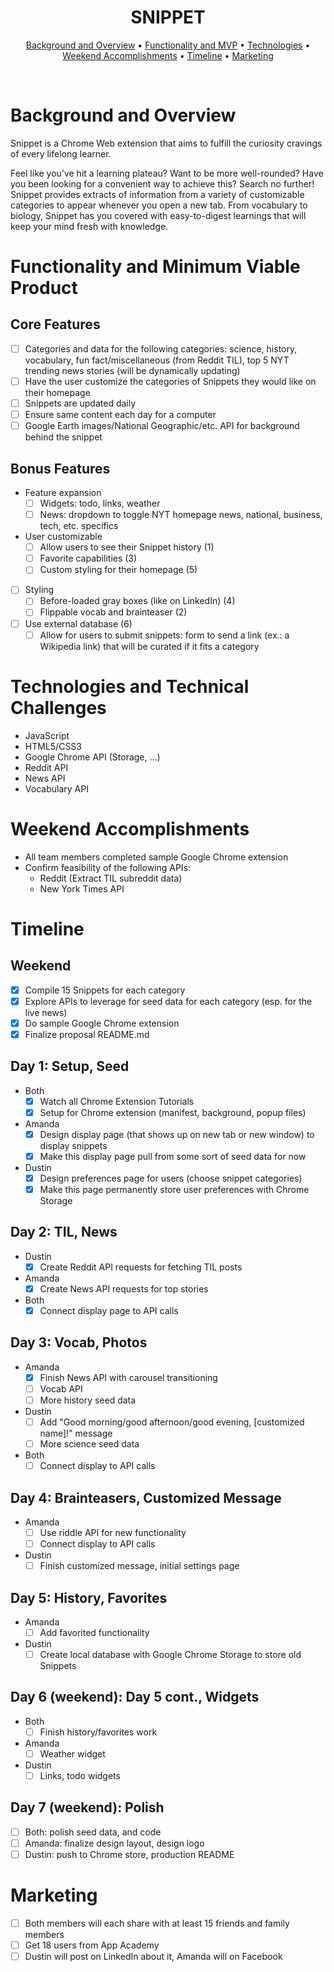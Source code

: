 <!-- <p align="center"><img src="./assets/images/perceptionlogo.png" width=350px/></p> -->

<h1 align="center">SNIPPET</h1>

<!-- <h2 align="center">
  <a href="https://aguamenti.github.io/Perception/">Click to Play!</a>
</h2> -->

<p align="center">
  <a href="#background-and-overview">Background and Overview</a> •
  <a href="#functionality-and-minimum-viable-product">Functionality and MVP</a> •
  <a href="#technologies-and-technical-challenges">Technologies</a> •
  <a href="#weekend-accomplishments">Weekend Accomplishments</a> •
  <a href="#timeline">Timeline</a> •
  <a href="#marketing">Marketing</a>
</p>
<br>

<!-- <p align="center"><img src="./assets/images/shortanimationdemo.gif" width=700px/></p> -->

# Background and Overview
Snippet is a Chrome Web extension that aims to fulfill the curiosity cravings of every lifelong learner.  

Feel like you’ve hit a learning plateau? Want to be more well-rounded? Have you been looking for a convenient way to achieve this? Search no further! Snippet provides extracts of information from a variety of customizable categories to appear whenever you open a new tab. From vocabulary to biology, Snippet has you covered with easy-to-digest learnings that will keep your mind fresh with knowledge.

# Functionality and Minimum Viable Product

## Core Features
- [ ] Categories and data for the following categories: science, history, vocabulary, fun fact/miscellaneous (from Reddit TIL), top 5 NYT trending news stories (will be dynamically updating)
- [ ] Have the user customize the categories of Snippets they would like on their homepage
- [ ] Snippets are updated daily
- [ ] Ensure same content each day for a computer
- [ ] Google Earth images/National Geographic/etc. API for background behind the snippet

## Bonus Features
- Feature expansion
   - [ ] Widgets: todo, links, weather
   - [ ] News: dropdown to toggle NYT homepage news, national, business, tech, etc. specifics
- User customizable
  - [ ] Allow users to see their Snippet history (1)
  - [ ] Favorite capabilities (3)
  - [ ] Custom styling for their homepage (5)
- [ ] Styling
  - [ ] Before-loaded gray boxes (like on LinkedIn) (4)
  - [ ] Flippable vocab and brainteaser (2)
- [ ] Use external database (6)
  - [ ] Allow for users to submit snippets: form to send a link (ex.: a Wikipedia link) that will be curated if it fits a category

# Technologies and Technical Challenges
- JavaScript
- HTML5/CSS3
- Google Chrome API (Storage, ...)
- Reddit API
- News API
- Vocabulary API

# Weekend Accomplishments
- All team members completed sample Google Chrome extension
- Confirm feasibility of the following APIs:
  - Reddit (Extract TIL subreddit data)
  - New York Times API

# Timeline

## Weekend
- [X] Compile 15 Snippets for each category
- [X] Explore APIs to leverage for seed data for each category (esp. for the live news)
- [X] Do sample Google Chrome extension
- [X] Finalize proposal README.md

## Day 1: Setup, Seed
- Both
   - [X] Watch all Chrome Extension Tutorials
   - [X] Setup for Chrome extension (manifest, background, popup files)
- Amanda
  - [X] Design display page (that shows up on new tab or new window) to display snippets
  - [X] Make this display page pull from some sort of seed data for now
- Dustin
  - [X] Design preferences page for users (choose snippet categories)
  - [X] Make this page permanently store user preferences with Chrome Storage

## Day 2: TIL, News
- Dustin
  - [X] Create Reddit API requests for fetching TIL posts
- Amanda
  - [X] Create News API requests for top stories
- Both
  - [X] Connect display page to API calls

## Day 3: Vocab, Photos
- Amanda
  - [X] Finish News API with carousel transitioning
  - [ ] Vocab API
  - [ ] More history seed data
- Dustin
  - [ ] Add "Good morning/good afternoon/good evening, [customized name]!" message
  - [ ] More science seed data
- Both
  - [ ] Connect display to API calls

## Day 4: Brainteasers, Customized Message
- Amanda
  - [ ] Use riddle API for new functionality
  - [ ] Connect display to API calls
- Dustin
  - [ ] Finish customized message, initial settings page

## Day 5: History, Favorites
- Amanda
  - [ ] Add favorited functionality
- Dustin
  - [ ] Create local database with Google Chrome Storage to store old Snippets

## Day 6 (weekend): Day 5 cont., Widgets
- Both
  - [ ] Finish history/favorites work
- Amanda
  - [ ] Weather widget
- Dustin
  - [ ] Links, todo widgets

## Day 7 (weekend): Polish
- [ ] Both: polish seed data, and code
- [ ] Amanda: finalize design layout, design logo
- [ ] Dustin: push to Chrome store, production README

# Marketing
- [ ] Both members will each share with at least 15 friends and family members
- [ ] Get 18 users from App Academy
- [ ] Dustin will post on LinkedIn about it, Amanda will on Facebook
